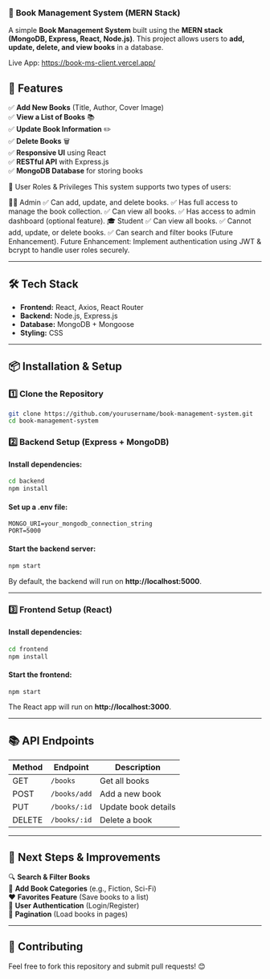 ### 📖 **Book Management System (MERN Stack)**

A simple **Book Management System** built using the **MERN stack (MongoDB, Express, React, Node.js)**. This project allows users to **add, update, delete, and view books** in a database.

Live App: https://book-ms-client.vercel.app/

## 🚀 **Features**

✅ **Add New Books** (Title, Author, Cover Image)  
✅ **View a List of Books** 📚  
✅ **Update Book Information** ✏️  
✅ **Delete Books** 🗑️  
✅ **Responsive UI** using React  
✅ **RESTful API** with Express.js  
✅ **MongoDB Database** for storing books

🔑 User Roles & Privileges
This system supports two types of users:

👨‍🏫 Admin
✅ Can add, update, and delete books.
✅ Has full access to manage the book collection.
✅ Can view all books.
✅ Has access to admin dashboard (optional feature).
🎓 Student
✅ Can view all books.
✅ Cannot add, update, or delete books.
✅ Can search and filter books (Future Enhancement).
Future Enhancement: Implement authentication using JWT & bcrypt to handle user roles securely.

---

## 🛠 **Tech Stack**

- **Frontend:** React, Axios, React Router
- **Backend:** Node.js, Express.js
- **Database:** MongoDB + Mongoose
- **Styling:** CSS

---

## 📦 **Installation & Setup**

### 1️⃣ **Clone the Repository**

```bash
git clone https://github.com/yourusername/book-management-system.git
cd book-management-system
```

### 2️⃣ **Backend Setup (Express + MongoDB)**

#### Install dependencies:

```bash
cd backend
npm install
```

#### Set up a **.env** file:

```plaintext
MONGO_URI=your_mongodb_connection_string
PORT=5000
```

#### Start the backend server:

```bash
npm start
```

By default, the backend will run on **http://localhost:5000**.

---

### 3️⃣ **Frontend Setup (React)**

#### Install dependencies:

```bash
cd frontend
npm install
```

#### Start the frontend:

```bash
npm start
```

The React app will run on **http://localhost:3000**.

---

## 📚 **API Endpoints**

| Method | Endpoint     | Description         |
| ------ | ------------ | ------------------- |
| GET    | `/books`     | Get all books       |
| POST   | `/books/add` | Add a new book      |
| PUT    | `/books/:id` | Update book details |
| DELETE | `/books/:id` | Delete a book       |

---

## 🎯 **Next Steps & Improvements**

🔍 **Search & Filter Books**  
📂 **Add Book Categories** (e.g., Fiction, Sci-Fi)  
❤️ **Favorites Feature** (Save books to a list)  
🔐 **User Authentication** (Login/Register)  
📄 **Pagination** (Load books in pages)

---

## 🤝 **Contributing**

Feel free to fork this repository and submit pull requests! 😊
